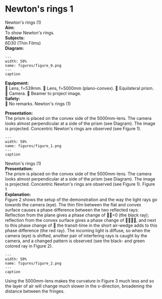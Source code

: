# Newton's rings  1  
 Newton's rings (1)   
<b> Aim: </b>  
 To show Newton's rings.    
<b> Subjects: </b>  
 6D30 (Thin Films)   
<b> Diagram: </b>  
    
```{figure} figures/figure_0.png  
---  
width: 50%  
name: figures/figure_0.png  
---  
caption  
``` 
    
<b> Equipment: </b>  
  Lens, f=539mm.  Lens, f=5000mm (plano-convex).  Equilateral prism.  Camera.  Beamer to project image.   
<b> Safety: </b>  
  No remarks. Newton's rings (1)
    
<b> Presentation: </b>  
 The prism is placed on the convex side of the 5000mm-lens. The camera looks almost perpendicular at a side of the prism (see Diagram). The image is projected. Concentric Newton's rings are observed (see Figure 1).     
```{figure} figures/figure_1.png  
---  
width: 50%  
name: figures/figure_1.png  
---  
caption  
``` 
 Newton's rings (1)    
<b> Presentation: </b>  
 The prism is placed on the convex side of the 5000mm-lens. The camera looks almost perpendicular at a side of the prism (see Diagram). The image is projected. Concentric Newton's rings are observed (see Figure 1).    Figure 1    
<b> Explanation: </b>  
 Figure 2 shows the setup of the demonstration and the way the light rays go towards the camera (eye). The thin film between the flat and convex surface causes a phase difference between the two reflected rays: Reflection from the plane gives a phase change of =0 (the black ray); reflection from the convex surface gives a phase change of , and next to this phase change of  the transit-time in the short air-wedge adds to this phase difference (the red ray). The incoming light is diffuse, so when the camera (eye) is shifted, another pair of interfering rays is caught by the camera, and a changed pattern is observed (see the black- and green colored ray in Figure 2).    
```{figure} figures/figure_2.png  
---  
width: 50%  
name: figures/figure_2.png  
---  
caption  
``` 
 Using the 5000mm-lens makes the curvature in Figure 3 much less and so the layer of air will change much slower in the x-direction, broadening the distance between the fringes.  